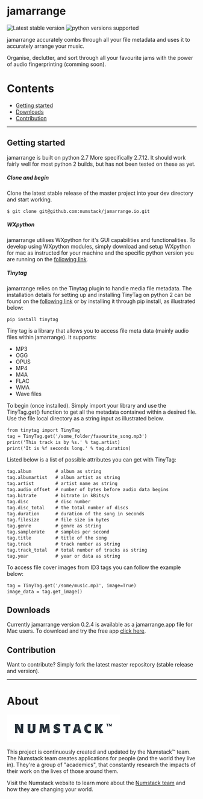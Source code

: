 # jamarrange
![Latest stable version](https://img.shields.io/badge/stable%20version-0.2.4-blue.svg) ![python versions supported](https://img.shields.io/badge/python-2.7-brightgreen.svg)

jamarrange accurately combs through all your file metadata and uses it to accurately arrange your music.

Organise, declutter, and sort through all your favourite jams with the power of audio fingerprinting (comming soon).

# Contents

- [Getting started](#getting-started)
- [Downloads](#downloads)
- [Contribution](#contribution)

---
## Getting started
jamarrange is built on python 2.7 More specifically 2.7.12. It should work fairly well for most python 2 builds, but has not been tested on these as yet.

##### Clone and begin
Clone the latest stable release of the master project into your dev directory and start working.

```
$ git clone git@github.com:numstack/jamarrange.io.git
```

##### WXpython
jamarrange utilises WXpython for it's GUI capabilities and functionalities. To develop using WXpython modules, simply download and setup WXpython for mac as instructed for your machine and the specific python version you are running on the [following link](https://www.wxpython.org/download.php).

##### Tinytag
jamarrange relies on the Tinytag plugin to handle media file metadata. The installation details for setting up and installing TinyTag on python 2 can be found on the [following link](https://pypi.python.org/pypi/tinytag/) or by installing it through pip install, as illustrated below:

```
pip install tinytag
```

Tiny tag is a library that allows you to access file meta data (mainly audio files within jamarrange). It supports:
- MP3
- OGG
- OPUS
- MP4
- M4A
- FLAC
- WMA
- Wave files

To begin (once installed). Simply import your library and use the TinyTag.get() function to get all the metadata contained within a desired file. Use the file local directory as a string input as illustrated below.

```
from tinytag import TinyTag
tag = TinyTag.get('/some_folder/favourite_song.mp3')
print('This track is by %s.' % tag.artist)
print('It is %f seconds long.' % tag.duration)
```

Listed below is a list of possible attributes you can get with TinyTag:

```
tag.album         # album as string
tag.albumartist   # album artist as string
tag.artist        # artist name as string
tag.audio_offset  # number of bytes before audio data begins
tag.bitrate       # bitrate in kBits/s
tag.disc          # disc number
tag.disc_total    # the total number of discs
tag.duration      # duration of the song in seconds
tag.filesize      # file size in bytes
tag.genre         # genre as string
tag.samplerate    # samples per second
tag.title         # title of the song
tag.track         # track number as string
tag.track_total   # total number of tracks as string
tag.year          # year or data as string

```

To access file cover images from ID3 tags you can follow the example below:

```
tag = TinyTag.get('/some/music.mp3', image=True)
image_data = tag.get_image()
```

## Downloads
Currently jamarrange version 0.2.4 is available as a jamarrange.app file for Mac users. To download and try the free app [click here](http://www.numstack.co.za/demos/jamarrange/jamarrange.app.zip).

## Contribution
Want to contribute? Simply fork the latest master repository (stable release and version).

---
# About
![Numstack™ logo](assets/numstack_logo.png)

This project is continuously created and updated by the Numstack™ team.
The Numstack team creates applications for people (and the world they live in). They're a group of "academics", that constantly research the impacts of their work on the lives of those around them.

Visit the Numstack website to learn more about the [Numstack team](http://www.numstack.co.za/) and how they are changing your world.
